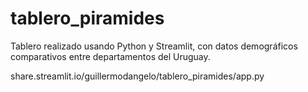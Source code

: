 # tablero_piramides

Tablero realizado usando Python y Streamlit, con datos demográficos comparativos entre departamentos del Uruguay.

share.streamlit.io/guillermodangelo/tablero_piramides/app.py
